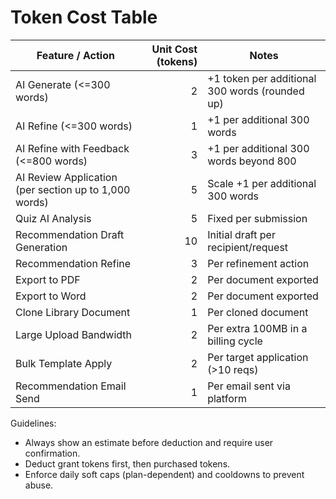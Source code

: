 # Token Cost Table

| Feature / Action | Unit Cost (tokens) | Notes |
|---|---:|---|
| AI Generate (<=300 words) | 2 | +1 token per additional 300 words (rounded up) |
| AI Refine (<=300 words) | 1 | +1 per additional 300 words |
| AI Refine with Feedback (<=800 words) | 3 | +1 per additional 300 words beyond 800 |
| AI Review Application (per section up to 1,000 words) | 5 | Scale +1 per additional 300 words |
| Quiz AI Analysis | 5 | Fixed per submission |
| Recommendation Draft Generation | 10 | Initial draft per recipient/request |
| Recommendation Refine | 3 | Per refinement action |
| Export to PDF | 2 | Per document exported |
| Export to Word | 2 | Per document exported |
| Clone Library Document | 1 | Per cloned document |
| Large Upload Bandwidth | 2 | Per extra 100MB in a billing cycle |
| Bulk Template Apply | 2 | Per target application (>10 reqs) |
| Recommendation Email Send | 1 | Per email sent via platform |

Guidelines:
- Always show an estimate before deduction and require user confirmation.
- Deduct grant tokens first, then purchased tokens.
- Enforce daily soft caps (plan-dependent) and cooldowns to prevent abuse.